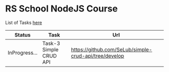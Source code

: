 # RS School NodeJS Course

List of Tasks [here](https://github.com/rolling-scopes-school/basic-nodejs-course)

Status | Task | Url
-----|-----|--------
InProgress... | Task-3 Simple CRUD API | https://github.com/SeLub/simple-crud-api/tree/develop
